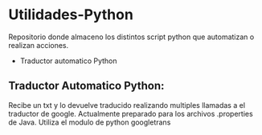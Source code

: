 # Utilidades-Python
Repositorio donde almaceno los distintos script python que automatizan o realizan acciones. 

- Traductor automatico Python



## Traductor Automatico Python:
Recibe un txt y lo devuelve traducido realizando multiples llamadas a el traductor de google. Actualmente preparado para los archivos .properties de Java. Utiliza el modulo de python googletrans
